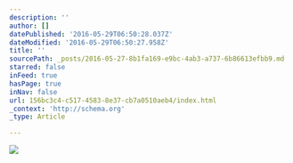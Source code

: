 ```yaml
---
description: ''
author: []
datePublished: '2016-05-29T06:50:28.037Z'
dateModified: '2016-05-29T06:50:27.958Z'
title: ''
sourcePath: _posts/2016-05-27-8b1fa169-e9bc-4ab3-a737-6b86613efbb9.md
starred: false
inFeed: true
hasPage: true
inNav: false
url: 156bc3c4-c517-4583-8e37-cb7a0510aeb4/index.html
_context: 'http://schema.org'
_type: Article

---
```

![](https://the-grid-user-content.s3-us-west-2.amazonaws.com/4dbb19a5-6fb6-4c2d-a8b6-c984ed32109a.jpg)
